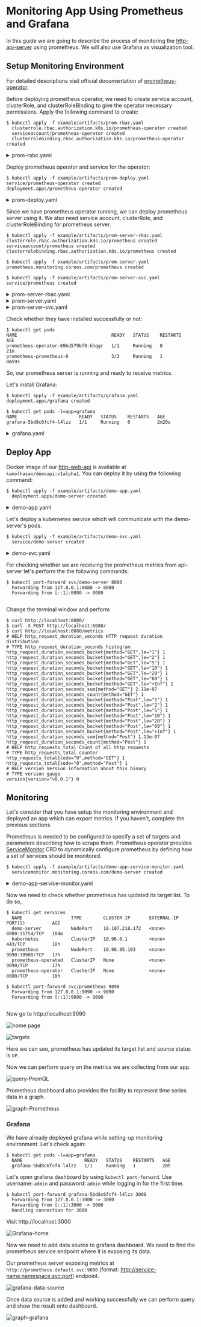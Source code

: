# Monitoring App Using Prometheus and Grafana 

In this guide we are going to describe the process of monitoring the [http-api-server](/example/server.go) using prometheus. We will also use Grafana as visualization tool. 

## Setup Monitoring Environment 

For detailed descriptions visit official documentation of [prometheus-operator](https://github.com/coreos/prometheus-operator/blob/master/Documentation/user-guides/getting-started.md). 

Before deploying prometheus operator, we need to create service account, clusterRole, and clusterRoleBinding to give the operator necessary permissions. Apply the following command to create:

```console
$ kubectl apply -f example/artifacts/prom-rbac.yaml 
  clusterrole.rbac.authorization.k8s.io/prometheus-operator created
  serviceaccount/prometheus-operator created
  clusterrolebinding.rbac.authorization.k8s.io/prometheus-operator created
```

<details>
<summary>
prom-rabc.yaml
</summary>

```yaml
apiVersion: rbac.authorization.k8s.io/v1
kind: ClusterRole
metadata:
  labels:
    app.kubernetes.io/component: controller
    app.kubernetes.io/name: prometheus-operator
    app.kubernetes.io/version: v0.31.1
  name: prometheus-operator
rules:
- apiGroups:
  - apiextensions.k8s.io
  resources:
  - customresourcedefinitions
  verbs:
  - '*'
- apiGroups:
  - monitoring.coreos.com
  resources:
  - alertmanagers
  - prometheuses
  - prometheuses/finalizers
  - alertmanagers/finalizers
  - servicemonitors
  - podmonitors
  - prometheusrules
  verbs:
  - '*'
- apiGroups:
  - apps
  resources:
  - statefulsets
  verbs:
  - '*'
- apiGroups:
  - ""
  resources:
  - configmaps
  - secrets
  verbs:
  - '*'
- apiGroups:
  - ""
  resources:
  - pods
  verbs:
  - list
  - delete
- apiGroups:
  - ""
  resources:
  - services
  - services/finalizers
  - endpoints
  verbs:
  - get
  - create
  - update
  - delete
- apiGroups:
  - ""
  resources:
  - nodes
  verbs:
  - list
  - watch
- apiGroups:
  - ""
  resources:
  - namespaces
  verbs:
  - get
  - list
  - watch

---
apiVersion: v1
kind: ServiceAccount
metadata:
  labels:
    app.kubernetes.io/component: controller
    app.kubernetes.io/name: prometheus-operator
    app.kubernetes.io/version: v0.31.1
  name: prometheus-operator
  namespace: default

---
apiVersion: rbac.authorization.k8s.io/v1
kind: ClusterRoleBinding
metadata:
  labels:
    app.kubernetes.io/component: controller
    app.kubernetes.io/name: prometheus-operator
    app.kubernetes.io/version: v0.31.1
  name: prometheus-operator
roleRef:
  apiGroup: rbac.authorization.k8s.io
  kind: ClusterRole
  name: prometheus-operator
subjects:
- kind: ServiceAccount
  name: prometheus-operator
  namespace: default
```
</details>

Deploy prometheus operator and service for the operator:

```console
$ kubectl apply -f example/artifacts/prom-deploy.yaml 
service/prometheus-operator created
deployment.apps/prometheus-operator created
```

<details>
<summary>prom-deploy.yaml</summary>

```yaml
apiVersion: v1
kind: Service
metadata:
  labels:
    app.kubernetes.io/component: controller
    app.kubernetes.io/name: prometheus-operator
    app.kubernetes.io/version: v0.31.1
  name: prometheus-operator
  namespace: default
spec:
  clusterIP: None
  ports:
  - name: http
    port: 8080
    targetPort: http
  selector:
    app.kubernetes.io/component: controller
    app.kubernetes.io/name: prometheus-operator
---
apiVersion: apps/v1
kind: Deployment
metadata:
  labels:
    app.kubernetes.io/component: controller
    app.kubernetes.io/name: prometheus-operator
    app.kubernetes.io/version: v0.31.1
  name: prometheus-operator
  namespace: default
spec:
  replicas: 1
  selector:
    matchLabels:
      app.kubernetes.io/component: controller
      app.kubernetes.io/name: prometheus-operator
  template:
    metadata:
      labels:
        app.kubernetes.io/component: controller
        app.kubernetes.io/name: prometheus-operator
        app.kubernetes.io/version: v0.31.1
    spec:
      containers:
      - args:
        - --kubelet-service=kube-system/kubelet
        - --logtostderr=true
        - --config-reloader-image=quay.io/coreos/configmap-reload:v0.0.1
        - --prometheus-config-reloader=quay.io/coreos/prometheus-config-reloader:v0.31.1
        image: quay.io/coreos/prometheus-operator:v0.31.1
        name: prometheus-operator
        ports:
        - containerPort: 8080
          name: http
        resources:
          limits:
            cpu: 200m
            memory: 200Mi
          requests:
            cpu: 100m
            memory: 100Mi
        securityContext:
          allowPrivilegeEscalation: false
      nodeSelector:
        beta.kubernetes.io/os: linux
      securityContext:
        runAsNonRoot: true
        runAsUser: 65534
      serviceAccountName: prometheus-operator
```
</details>

Since we have prometheus operator running, we can deploy prometheus server using it. We also need service account, clusterRole, and clusterRoleBinding for prometheus server.

```console
$ kubectl apply -f example/artifacts/prom-server-rbac.yaml 
clusterrole.rbac.authorization.k8s.io/prometheus created
serviceaccount/prometheus created
clusterrolebinding.rbac.authorization.k8s.io/prometheus created

$ kubectl apply -f example/artifacts/prom-server.yaml 
prometheus.monitoring.coreos.com/prometheus created

$ kubectl apply -f example/artifacts/prom-server-svc.yaml 
service/prometheus created
```

<details>
<summary>prom-server-rbac.yaml</summary>

```yaml
apiVersion: rbac.authorization.k8s.io/v1beta1
kind: ClusterRole
metadata:
  name: prometheus
rules:
- apiGroups: [""]
  resources:
  - nodes
  - services
  - endpoints
  - pods
  verbs: ["get", "list", "watch"]
- apiGroups: [""]
  resources:
  - configmaps
  verbs: ["get"]
- nonResourceURLs: ["/metrics"]
  verbs: ["get"]
---
apiVersion: v1
kind: ServiceAccount
metadata:
  name: prometheus

---

apiVersion: rbac.authorization.k8s.io/v1beta1
kind: ClusterRoleBinding
metadata:
  name: prometheus
roleRef:
  apiGroup: rbac.authorization.k8s.io
  kind: ClusterRole
  name: prometheus
subjects:
- kind: ServiceAccount
  name: prometheus
  namespace: default
```
</details>

<details>
<summary>prom-server.yaml</summary>

```yaml
apiVersion: monitoring.coreos.com/v1
kind: Prometheus
metadata:
  name: prometheus
spec:
  serviceAccountName: prometheus
  serviceMonitorSelector:
    matchLabels:
      team: frontend
  resources:
    requests:
      memory: 400Mi
  enableAdminAPI: false
```
</details>

<details>
<summary>prom-server-svc.yaml</summary>

```yaml
apiVersion: v1
kind: Service
metadata:
  name: prometheus
spec:
  type: NodePort
  ports:
  - name: web
    nodePort: 30900
    port: 9090
    protocol: TCP
    targetPort: web
  selector:
    prometheus: prometheus
```

</details>

Check whether they have installed successfully or not:

```console
$ kubectl get pods
NAME                                   READY   STATUS    RESTARTS   AGE
prometheus-operator-69bd579bf9-khqgr   1/1     Running   0          21m
prometheus-prometheus-0                3/3     Running   1          8m59s

```
So, our prometheus server is running and ready to receive metrics. 

Let's install Grafana:

```console
$ kubectl apply -f example/artifacts/grafana.yaml 
deployment.apps/grafana created

$ kubectl get pods -l=app=grafana
NAME                       READY   STATUS    RESTARTS   AGE
grafana-5bd8c6fcf4-l4lzz   1/1     Running   0          2m20s

```
<details>
<summary>grafana.yaml</summary>

```yaml
apiVersion: apps/v1
kind: Deployment
metadata:
  name: grafana
  labels:
    app: grafana
spec:
  replicas: 1
  selector:
    matchLabels:
      app: grafana
  template:
    metadata:
      labels:
        app: grafana
    spec:
      containers:
      - name: grafana
        image: grafana/grafana:6.2.5

```

</details>

## Deploy App

Docker image of our [http-web-api](/example/server.go) is available  at `kamolhasan/demoapi:v1alpha1`. You can deploy it by using the following command:

```console
$ kubectl apply -f example/artifacts/demo-app.yaml 
  deployment.apps/demo-server created
```
<details>
<summary>demo-app.yaml</summary>

```yaml
apiVersion: apps/v1
kind: Deployment
metadata:
  name: demo-server
  labels:
    app: demo-server
spec:
  replicas: 3
  template:
    metadata:
      name: demo-server
      labels:
        app: demo-server
    spec:
      containers:
        - name: demo-server
          image: kamolhasan/demoapi:v1alpha1
          imagePullPolicy: IfNotPresent
      restartPolicy: Always
  selector:
    matchLabels:
      app: demo-server

```

</details>

Let's deploy a kubernetes service which will communicate with the demo-server's pods.


```console
$ kubectl apply -f example/artifacts/demo-svc.yaml 
  service/demo-server created
```

<details>
<summary>demo-svc.yaml</summary>

```yaml
apiVersion: v1
kind: Service
metadata:
  name: demo-server
  labels:
    app: demo-server
spec:
  selector:
    app: demo-server
  ports:
    - port: 8080
      name: web
  type: NodePort
  
```
</details>

For checking whether we are receiving the prometheus metrics from api-server let's perform the the following commands:

```console
$ kubectl port-forward svc/demo-server 8080
  Forwarding from 127.0.0.1:8080 -> 8080 
  Forwarding from [::1]:8080 -> 8080
  
```
Change the terminal window and perform

```console
$ curl http://localhost:8080/
$ curl -X POST http://localhost:8080/
$ curl http://localhost:8080/metrics
# HELP http_request_duration_seconds HTTP request duration distribution
# TYPE http_request_duration_seconds histogram
http_request_duration_seconds_bucket{method="GET",le="1"} 1
http_request_duration_seconds_bucket{method="GET",le="2"} 1
http_request_duration_seconds_bucket{method="GET",le="5"} 1
http_request_duration_seconds_bucket{method="GET",le="10"} 1
http_request_duration_seconds_bucket{method="GET",le="20"} 1
http_request_duration_seconds_bucket{method="GET",le="60"} 1
http_request_duration_seconds_bucket{method="GET",le="+Inf"} 1
http_request_duration_seconds_sum{method="GET"} 2.11e-07
http_request_duration_seconds_count{method="GET"} 1
http_request_duration_seconds_bucket{method="Post",le="1"} 1
http_request_duration_seconds_bucket{method="Post",le="2"} 1
http_request_duration_seconds_bucket{method="Post",le="5"} 1
http_request_duration_seconds_bucket{method="Post",le="10"} 1
http_request_duration_seconds_bucket{method="Post",le="20"} 1
http_request_duration_seconds_bucket{method="Post",le="60"} 1
http_request_duration_seconds_bucket{method="Post",le="+Inf"} 1
http_request_duration_seconds_sum{method="Post"} 1.13e-07
http_request_duration_seconds_count{method="Post"} 1
# HELP http_requests_total Count of all http requests
# TYPE http_requests_total counter
http_requests_total{code="0",method="GET"} 1
http_requests_total{code="0",method="Post"} 1
# HELP version Version information about this binary
# TYPE version gauge
version{version="v0.0.1"} 0
```

## Monitoring 

Let's consider that you have setup the monitoring environment and deployed an app which can export metrics. If you haven't, complete the previous sections.

Prometheus is needed to be configured to specify a set of targets and parameters describing how to scrape them. Prometheus operator provides [ServiceMonitor](https://github.com/coreos/prometheus-operator/blob/master/Documentation/design.md#servicemonitor) CRD to dynamically configure prometheus by defining how a set of services should be monitored.

```console
$ kubectl apply -f example/artifacts/demo-app-service-monitor.yaml 
  servicemonitor.monitoring.coreos.com/demo-server created
```
<details>
<summary>demo-app-service-monitor.yaml</summary>

```yaml
apiVersion: monitoring.coreos.com/v1
kind: ServiceMonitor
metadata:
  name: demo-server
  labels:
    team: frontend
spec:
  selector:
    matchLabels:
      app: demo-server
  endpoints:
    - port: web
```
</details>

Now we need to check whether prometheus has updated its target list. To do so,

```console
$ kubectl get services
  NAME                  TYPE        CLUSTER-IP       EXTERNAL-IP   PORT(S)          AGE
  demo-server           NodePort    10.107.218.172   <none>        8080:31754/TCP   104m
  kubernetes            ClusterIP   10.96.0.1        <none>        443/TCP          18h
  prometheus            NodePort    10.98.95.103     <none>        9090:30900/TCP   17h
  prometheus-operated   ClusterIP   None             <none>        9090/TCP         17h
  prometheus-operator   ClusterIP   None             <none>        8080/TCP         18h

$ kubectl port-forward svc/prometheus 9090
  Forwarding from 127.0.0.1:9090 -> 9090
  Forwarding from [::1]:9090 -> 9090
 
```
Now go to http://localhost:9090

![home page](/example/images/prom-home.png)

![targets](/example/images/targets.png)

Here we can see, prometheus has updated its target list and source status is `UP`.

Now we can perform query on the metrics we are collecting from our app.

![query-PromQL](/example/images/query.png)

Prometheus dashboard also provides the facility to represent time series data in a graph.

![graph-Prometheus](/example/images/prom-graph.png)

### Grafana 

We have already deployed grafana while setting-up monitoring environment. Let's check again:

```console
$ kubectl get pods -l=app=grafana
  NAME                       READY   STATUS    RESTARTS   AGE
  grafana-5bd8c6fcf4-l4lzz   1/1     Running   1          20h
```
Let's open grafana dashboard by using `kubectl port-forward`. Use username: `admin` and password: `admin` while logging in for the first time.

```console
$ kubectl port-forward grafana-5bd8c6fcf4-l4lzz 3000
  Forwarding from 127.0.0.1:3000 -> 3000
  Forwarding from [::1]:3000 -> 3000
  Handling connection for 3000
```

Visit http://localhost:3000

![Grafana-home](/example/images/grafana-home.png)

Now we need to add data source to grafana dashboard. We need to find the prometheus service endpoint where it is exposing its data.

Our prometheus server exposing metrics at `http://prometheus.default.svc:9090` (format: http://service-name.namespace.svc:port) endpoint.

![grafana-data-source](/example/images/data-source-grafana.png)


Once data source is added and working successfully we can perform query and show the result onto dashboard.

![graph-grafana](/example/images/graph-grafana.png)